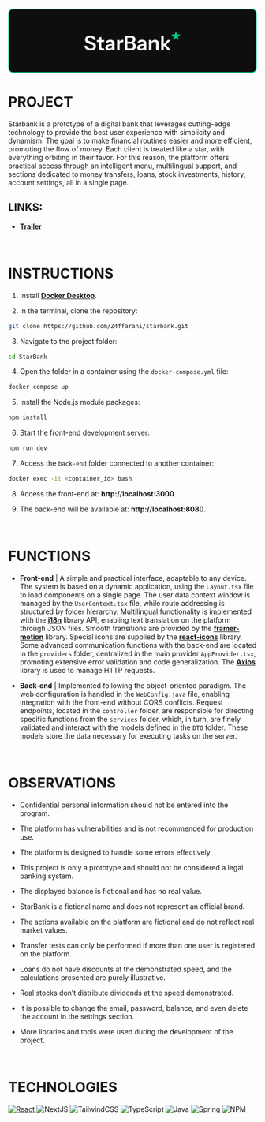 ![banner](./assets/banner.png)

# PROJECT
Starbank is a prototype of a digital bank that leverages cutting-edge technology to provide the best user experience with simplicity and dynamism. The goal is to make financial routines easier and more efficient, promoting the flow of money. Each client is treated like a star, with everything orbiting in their favor. For this reason, the platform offers practical access through an intelligent menu, multilingual support, and sections dedicated to money transfers, loans, stock investments, history, account settings, all in a single page.

## LINKS:
- **[Trailer]()**

<br>

# INSTRUCTIONS
1. Install **[Docker Desktop](https://www.docker.com/products/docker-desktop/)**.

2. In the terminal, clone the repository:
```bash
git clone https://github.com/Z4ffarani/starbank.git
```

3. Navigate to the project folder:
```bash
cd StarBank
```

4. Open the folder in a container using the `docker-compose.yml` file:
```bash
docker compose up
```

5. Install the Node.js module packages:
```bash
npm install
```

6. Start the front-end development server:
```bash
npm run dev
```

7. Access the `back-end` folder connected to another container:
```bash
docker exec -it <container_id> bash
```

8. Access the front-end at: **http://localhost:3000**.

9. The back-end will be available at: **http://localhost:8080**.

<br>

# FUNCTIONS
- **Front-end** | A simple and practical interface, adaptable to any device. The system is based on a dynamic application, using the `Layout.tsx` file to load components on a single page. The user data context window is managed by the `UserContext.tsx` file, while route addressing is structured by folder hierarchy. Multilingual functionality is implemented with the **[i18n](https://www.i18next.com)** library API, enabling text translation on the platform through JSON files. Smooth transitions are provided by the **[framer-motion](https://www.npmjs.com/package/framer-motion)** library. Special icons are supplied by the **[react-icons](https://react-icons.github.io/react-icons/)** library. Some advanced communication functions with the back-end are located in the `providers` folder, centralized in the main provider `AppProvider.tsx`, promoting extensive error validation and code generalization. The **[Axios](https://axios-http.com/docs/intro)** library is used to manage HTTP requests.

- **Back-end** | Implemented following the object-oriented paradigm. The web configuration is handled in the `WebConfig.java` file, enabling integration with the front-end without CORS conflicts. Request endpoints, located in the `controller` folder, are responsible for directing specific functions from the `services` folder, which, in turn, are finely validated and interact with the models defined in the `DTO` folder. These models store the data necessary for executing tasks on the server.

<br>

# OBSERVATIONS
- Confidential personal information should not be entered into the program.

- The platform has vulnerabilities and is not recommended for production use.

- The platform is designed to handle some errors effectively.

- This project is only a prototype and should not be considered a legal banking system.

- The displayed balance is fictional and has no real value.

- StarBank is a fictional name and does not represent an official brand.

- The actions available on the platform are fictional and do not reflect real market values.

- Transfer tests can only be performed if more than one user is registered on the platform.

- Loans do not have discounts at the demonstrated speed, and the calculations presented are purely illustrative.

- Real stocks don’t distribute dividends at the speed demonstrated.

- It is possible to change the email, password, balance, and even delete the account in the settings section.

- More libraries and tools were used during the development of the project.

<br>

# TECHNOLOGIES
[![React](https://img.shields.io/badge/react-%2320232a.svg?style=for-the-badge&logo=react&logoColor=%2361DAFB)](https://react.dev)
![NextJS](https://img.shields.io/badge/Next-black?style=for-the-badge&logo=next.js&logoColor=white)
![TailwindCSS](https://img.shields.io/badge/tailwindcss-%2338B2AC.svg?style=for-the-badge&logo=tailwind-css&logoColor=white)
![TypeScript](https://img.shields.io/badge/typescript-%23007ACC.svg?style=for-the-badge&logo=typescript&logoColor=white)
![Java](https://img.shields.io/badge/java-%23ED8B00.svg?style=for-the-badge&logo=openjdk&logoColor=white)
![Spring](https://img.shields.io/badge/spring-%236DB33F.svg?style=for-the-badge&logo=spring&logoColor=white)
![NPM](https://img.shields.io/badge/NPM-%23CB3837.svg?style=for-the-badge&logo=npm&logoColor=white)
